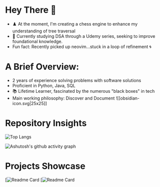 # Hey There 👋
-  ♟️ At the moment, I'm creating a chess engine to enhance my understanding of tree traversal
- 🧩 Currently studying DSA through a Udemy series, seeking to improve foundational knowledge. 
- Fun fact: Recently picked up neovim...stuck in a loop of refinement 🌀

# A Brief Overview:
- 2 years of experience solving problems with software solutions
-  Proficient in Python, Java, SQL
- 📚 Lifetime Learner, fascinated by the numerous "black boxes" in tech
- Main working philosophy: Discover and Document ![[obsidian-icon.svg|25x25]] 

# Repository Insights

![Top Langs](https://github-readme-stats.vercel.app/api/top-langs/?username=bbulls14&hide=jupyter%20notebook&layout=compact)

![Ashutosh's github activity graph](https://github-readme-activity-graph.vercel.app/graph?username=bbulls14&theme=nord)

# Projects Showcase
[![Readme Card](https://github-readme-stats.vercel.app/api/pin/?username=bbulls14&repo=2-opt_travelling_salesman)
[![Readme Card](https://github-readme-stats.vercel.app/api/pin/?username=bbulls14&repo=svd_book_recommender)
